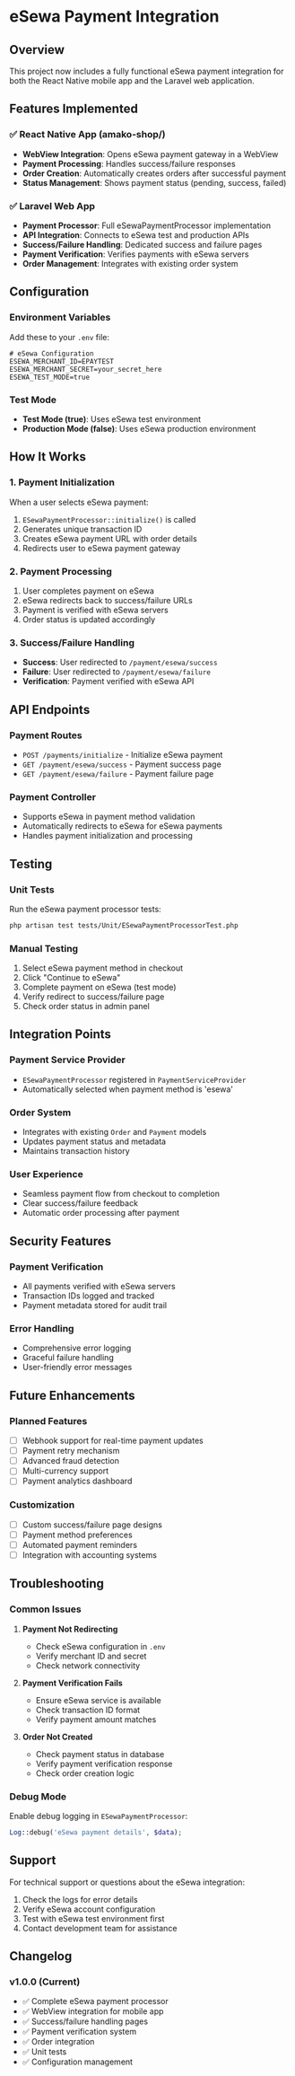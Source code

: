 # eSewa Payment Integration

## Overview
This project now includes a fully functional eSewa payment integration for both the React Native mobile app and the Laravel web application.

## Features Implemented

### ✅ React Native App (amako-shop/)
- **WebView Integration**: Opens eSewa payment gateway in a WebView
- **Payment Processing**: Handles success/failure responses
- **Order Creation**: Automatically creates orders after successful payment
- **Status Management**: Shows payment status (pending, success, failed)

### ✅ Laravel Web App
- **Payment Processor**: Full eSewaPaymentProcessor implementation
- **API Integration**: Connects to eSewa test and production APIs
- **Success/Failure Handling**: Dedicated success and failure pages
- **Payment Verification**: Verifies payments with eSewa servers
- **Order Management**: Integrates with existing order system

## Configuration

### Environment Variables
Add these to your `.env` file:

```env
# eSewa Configuration
ESEWA_MERCHANT_ID=EPAYTEST
ESEWA_MERCHANT_SECRET=your_secret_here
ESEWA_TEST_MODE=true
```

### Test Mode
- **Test Mode (true)**: Uses eSewa test environment
- **Production Mode (false)**: Uses eSewa production environment

## How It Works

### 1. Payment Initialization
When a user selects eSewa payment:
1. `ESewaPaymentProcessor::initialize()` is called
2. Generates unique transaction ID
3. Creates eSewa payment URL with order details
4. Redirects user to eSewa payment gateway

### 2. Payment Processing
1. User completes payment on eSewa
2. eSewa redirects back to success/failure URLs
3. Payment is verified with eSewa servers
4. Order status is updated accordingly

### 3. Success/Failure Handling
- **Success**: User redirected to `/payment/esewa/success`
- **Failure**: User redirected to `/payment/esewa/failure`
- **Verification**: Payment verified with eSewa API

## API Endpoints

### Payment Routes
- `POST /payments/initialize` - Initialize eSewa payment
- `GET /payment/esewa/success` - Payment success page
- `GET /payment/esewa/failure` - Payment failure page

### Payment Controller
- Supports eSewa in payment method validation
- Automatically redirects to eSewa for eSewa payments
- Handles payment initialization and processing

## Testing

### Unit Tests
Run the eSewa payment processor tests:
```bash
php artisan test tests/Unit/ESewaPaymentProcessorTest.php
```

### Manual Testing
1. Select eSewa payment method in checkout
2. Click "Continue to eSewa"
3. Complete payment on eSewa (test mode)
4. Verify redirect to success/failure page
5. Check order status in admin panel

## Integration Points

### Payment Service Provider
- `ESewaPaymentProcessor` registered in `PaymentServiceProvider`
- Automatically selected when payment method is 'esewa'

### Order System
- Integrates with existing `Order` and `Payment` models
- Updates payment status and metadata
- Maintains transaction history

### User Experience
- Seamless payment flow from checkout to completion
- Clear success/failure feedback
- Automatic order processing after payment

## Security Features

### Payment Verification
- All payments verified with eSewa servers
- Transaction IDs logged and tracked
- Payment metadata stored for audit trail

### Error Handling
- Comprehensive error logging
- Graceful failure handling
- User-friendly error messages

## Future Enhancements

### Planned Features
- [ ] Webhook support for real-time payment updates
- [ ] Payment retry mechanism
- [ ] Advanced fraud detection
- [ ] Multi-currency support
- [ ] Payment analytics dashboard

### Customization
- [ ] Custom success/failure page designs
- [ ] Payment method preferences
- [ ] Automated payment reminders
- [ ] Integration with accounting systems

## Troubleshooting

### Common Issues

1. **Payment Not Redirecting**
   - Check eSewa configuration in `.env`
   - Verify merchant ID and secret
   - Check network connectivity

2. **Payment Verification Fails**
   - Ensure eSewa service is available
   - Check transaction ID format
   - Verify payment amount matches

3. **Order Not Created**
   - Check payment status in database
   - Verify payment verification response
   - Check order creation logic

### Debug Mode
Enable debug logging in `ESewaPaymentProcessor`:
```php
Log::debug('eSewa payment details', $data);
```

## Support

For technical support or questions about the eSewa integration:
1. Check the logs for error details
2. Verify eSewa account configuration
3. Test with eSewa test environment first
4. Contact development team for assistance

## Changelog

### v1.0.0 (Current)
- ✅ Complete eSewa payment processor
- ✅ WebView integration for mobile app
- ✅ Success/failure handling pages
- ✅ Payment verification system
- ✅ Order integration
- ✅ Unit tests
- ✅ Configuration management
